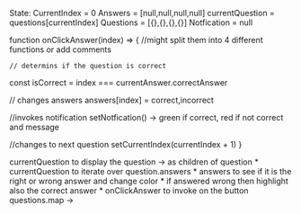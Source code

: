 State:
CurrentIndex = 0
Answers = [null,null,null,null]
currentQuestion = questions[currentIndex]
Questions = [{},{},{},{}]
Notfication = null

function onClickAnswer(index) => {
//might split them into 4 different functions or add comments

    // determins if the question is correct

const isCorrect = index === currentAnswer.correctAnswer

// changes answers
answers[index] = correct,incorrect

//invokes notification
setNotfication() -> green if correct, red if not correct and message

//changes to next question
setCurrentIndex(currentIndex + 1)
}

<Question currentQuestion>
currentQuestion to display the question
<QuestionOptions currentQuestion answers onClickAnswer> -> as children of question
* currentQuestion to iterate over question.answers
* answers to see if it is the right or wrong answer and change color
* if answered wrong then highlight also the correct answer
* onClickAnswer to invoke on the button
<Question/>
<Timer>
<DotsContainer>
questions.map -> <dot answer={answers[index]}/>
</DotsContainer>
<Notification/>
